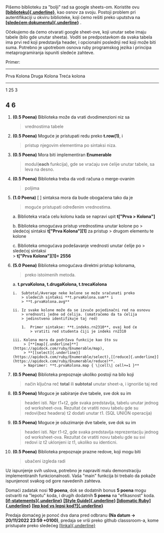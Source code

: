 Pišemo biblioteku za "bolji" rad sa google sheets-om. Koristite ovu
[**[biblioteku]{.underline}**](https://github.com/gimite/google-drive-ruby),
kao osnov za svoju. Postoji problem pri autentifikaciji u okviru
biblioteke, koji ćemo rešiti preko uputstva na **[[sledećem
dokumentu]{.underline}](https://docs.google.com/document/d/1RoiBTxJTYJq0_wEMszJmAgW3ZFI3m7Lb/edit?rtpof=true)**
.

Očekujemo da ćemo otvarati google sheet-ove, koji unutar sebe imaju
tabele (bilo gde unutar sheeta). Voditi se predpostavkom da svaka tabela
ima prvi red koji predstavlja header, i opcionalni poslednji red koji
može biti suma. Potrebno je upotrebom osnova ruby programskog jezika i
principa metaprogramiranja ispuniti sledeće zahteve.

Primer:

  -----------------------------------------------------------------------
  Prva Kolona             Druga Kolona            Treća kolona
  ----------------------- ----------------------- -----------------------
                                                  

  1                       25                      3

  4                                               6
  -----------------------------------------------------------------------

1.  **(0.5 Poena)** Biblioteka može da vrati dvodimenzioni niz sa
    > vrednostima tabele

2.  **(0.5 Poena)** Moguće je pristupati redu preko **t.row(1)**, i
    > pristup njegovim elementima po sintaksi niza.

3.  **(0.5 Poena)** Mora biti implementiran **Enumerable**
    > modul(**each** funkcija), gde se vraćaju sve ćelije unutar tabele,
    > sa leva na desno.

4.  **(0.5 Poena)** Biblioteka treba da vodi računa o merge-ovanim
    > poljima

5.  **(1.0 Poena)** \[ \] sintaksa mora da bude obogaćena tako da je
    > moguće pristupati određenim vrednostima.

    a.  Biblioteka vraća celu kolonu kada se napravi upit **t\["Prva
        > Kolona"\]**

    b.  Biblioteka omogućava pristup vrednostima unutar kolone po
        > sledećoj sintaksi **t\["Prva Kolona"\]\[1\]** za pristup
        > drugom elementu te kolone

    c.  Biblioteka omogućava podešavanje vrednosti unutar ćelije po
        > sledećoj sintaksi\
        > **t\["Prva Kolona"\]\[1\]= 2556**

6.  **(5.0 Poena)** Biblioteka omogućava direktni pristup kolonama,
    > preko istoimenih metoda.

    a.  **t.prvaKolona, t.drugaKolona, t.trecaKolona**

        i.  Subtotal/Average neke kolone se može sračunati preko
            > sledećih sintaksi **t.prvaKolona.sum** i
            > **t.prvaKolona.avg**

        ii. Iz svake kolone može da se izvuče pojedinačni red na osnovu
            > vrednosti jedne od ćelija. (smatraćemo da ta ćelija
            > jedinstveno identifikuje taj red)

            1.  Primer sintakse: **t.indeks.rn2310**, ovaj kod će
                > vratiti red studenta čiji je indeks rn2310

        iii. Kolona mora da podržava funkcije kao što su
             > [**[map]{.underline}**](https://apidock.com/ruby/Enumerable/map),
             > **[[select]{.underline}](https://apidock.com/ruby/Enumerable/select),[[reduce]{.underline}](https://apidock.com/ruby/Enumerable/reduce)**.
             > Naprimer: **t.prvaKolona.map { \|cell\| cell+=1 }**

7.  **(0.5 Poena)** Biblioteka prepoznaje ukoliko postoji na bilo koji
    > način ključna reč **total** ili **subtotal** unutar sheet-a, i
    > ignoriše taj red

8.  **(0.5 Poena)** Moguce je sabiranje dve tabele, sve dok su im
    > headeri isti. Npr t1+t2, gde svaka predstavlja, tabelu unutar
    > jednog od worksheet-ova. Rezultat će vratiti novu tabelu gde su
    > redovi(bez headera) t2 dodati unutar t1. (SQL UNION operacija)

9.  **(0.5 Poena)** Moguce je oduzimanje dve tabele, sve dok su im
    > headeri isti. Npr t1-t2, gde svaka predstavlja reprezentaciju
    > jednog od worksheet-ova. Rezultat će vratiti novu tabelu gde su
    > svi redovi iz t2 uklonjeni iz t1, ukoliko su identicni.

10. **(0.5 Poena)** Biblioteka prepoznaje prazne redove, koji mogu biti
    > ubačeni izgleda radi

Uz ispunjenje svih uslova, potrebno je napraviti malu demonstraciju
implementiranih funkcionalnosti. Vaša "main" funkcija bi trebalo da
pokaže ispunjenost svakog od gore navedenih zahteva.

Domaći zadatak nosi **10 poena**, dok se dodatnih bonus **5 poena** mogu
ostvariti na "lepotu" koda, i drugih dodatnih **5 poena** na
"efikasnost" koda.
[**[if-statements]{.underline}**](https://kyan.com/news/how-ruby-if-statements-can-help-you-write-better-code)
**[[Style Guide]{.underline}](https://github.com/airbnb/ruby)
[[Idiomatic
Ruby]{.underline}](https://www.codementor.io/@leandrotk100/idiomatic-ruby-writing-beautiful-code-pwdt8a8kq)
[[lep kod vs lepsi
kod?]{.underline}](https://technology.doximity.com/articles/when-is-ugly-code-beautiful)**

Predaja domaćeg je ponoć dva dana pred odbranu **(Na datum -\>
20/11/2022 23:59 +0100)**, predaja se vrši preko github classsroom-a,
kome pristupate preko sledećeg
[[linka]{.underline}](https://classroom.github.com/a/yphjIGtd)
